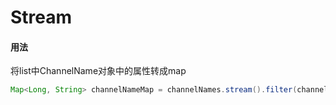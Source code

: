 # Stream



#### 用法

将list中ChannelName对象中的属性转成map

```java
Map<Long, String> channelNameMap = channelNames.stream().filter(channel -> Objects.nonNull(channel) && Objects.nonNull(channel.getChannelNumId()) && Objects.nonNull(channel.getChannelName())).collect(Collectors.toMap(ChannelName::getChannelNumId, ChannelName::getChannelName, (key1, key2) -> key2));
```

